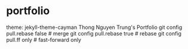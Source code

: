 # portfolio
theme: jekyll-theme-cayman
Thong Nguyen Trung's Portfolio
git config pull.rebase false  # merge
git config pull.rebase true   # rebase
git config pull.ff only       # fast-forward only
